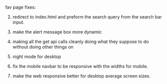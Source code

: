 fav page fixes:

2. redirect to index.html and preform the search query from the search bar input.

3. make the alert message box more dynamic 

4. making all the get api calls cleanly doing what they suppose to do without doing other things on 

5. night mode for desktop

6. fix the mobile navbar to be responsive with the widths for mobile.

7. make the web responsive better for desktop average screen sizes.